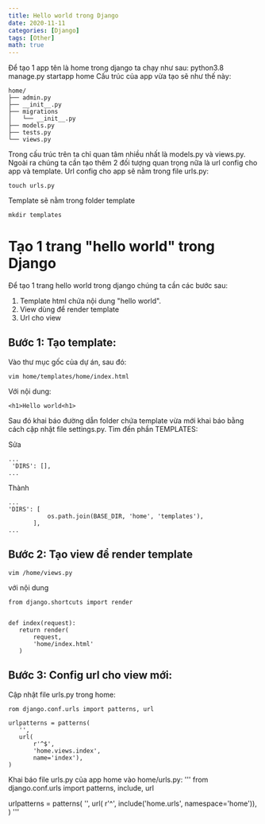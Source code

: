 ```yaml
---
title: Hello world trong Django
date: 2020-11-11
categories: [Django]
tags: [Other]
math: true
---
```

Để tạo 1 app tên là home trong django ta chạy như sau:
python3.8 manage.py startapp home
Cấu trúc của app vừa tạo sẽ như thế này:
```
home/
├── admin.py
├── __init__.py
├── migrations
│   └── __init__.py
├── models.py
├── tests.py
└── views.py
```
Trong cấu trúc trên ta chỉ quan tâm nhiều nhất là models.py và views.py. Ngoài ra chúng ta cần tạo thêm 2 đối tượng quan trọng nữa là url config cho app và template.
Url config cho app sẽ nằm trong file urls.py:
```
touch urls.py
```
Template sẽ nằm trong folder template
```
mkdir templates
```
# Tạo 1 trang "hello world" trong Django
Để tạo 1 trang hello world trong django chúng ta cần các bước sau:
1. Template html chứa nội dung "hello world".
2. View dùng để render template
3. Url cho view
## Bước 1: Tạo template:
Vào thư mục gốc của dự án, sau đó:
```
vim home/templates/home/index.html
```
Với nội dung:
```
<h1>Hello world<h1>
```

Sau đó khai báo đường dẫn folder chứa template vừa mới khai báo bằng cách cập nhật file settings.py. Tìm đến phần TEMPLATES:

Sửa
```
...
 'DIRS': [],
...
```
Thành
```
...
'DIRS': [
           os.path.join(BASE_DIR, 'home', 'templates'),
       ],
...
```

## Bước 2: Tạo view để render template
```
vim /home/views.py
```
với nội dung
```
from django.shortcuts import render


def index(request):
   return render(
       request,
       'home/index.html'
   )
```

## Bước 3: Config url cho view mới:
Cập nhật file urls.py trong home:
```
rom django.conf.urls import patterns, url

urlpatterns = patterns(
   '',
   url(
       r'^$',
       'home.views.index',
       name='index'),
)
```
Khai báo file urls.py của app home vào home/urls.py:
'''
from django.conf.urls import patterns, include, url


urlpatterns = patterns(
   '',
   url(
       r'^',
       include('home.urls', namespace='home')),
)
'''
